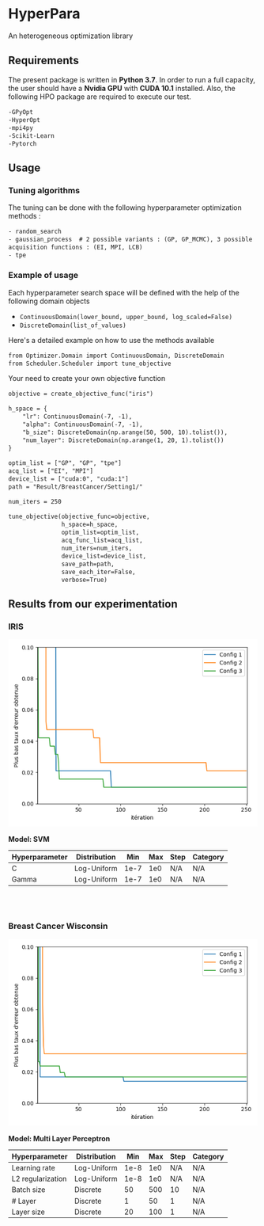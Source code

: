 # HyperPara
An heterogeneous optimization library

## Requirements

The present package is written in **Python 3.7**. In order to run a full capacity, the user should have a **Nvidia GPU** with **CUDA 10.1** installed. Also, the following HPO package are required to execute our test.
```
-GPyOpt 
-HyperOpt 
-mpi4py
-Scikit-Learn
-Pytorch
```

## Usage
### Tuning algorithms
The tuning can be done with the following hyperparameter optimization methods :
```
- random_search      
- gaussian_process  # 2 possible variants : (GP, GP_MCMC), 3 possible acquisition functions : (EI, MPI, LCB)
- tpe
```

### Example of usage
Each hyperparameter search space will be defined with the help of the following domain objects

- ```ContinuousDomain(lower_bound, upper_bound, log_scaled=False)```
- ```DiscreteDomain(list_of_values)```

Here's a detailed example on how to use the methods available 
```
from Optimizer.Domain import ContinuousDomain, DiscreteDomain
from Scheduler.Scheduler import tune_objective
```
Your need to create your own objective function
```
objective = create_objective_func("iris")
```
```
h_space = {
    "lr": ContinuousDomain(-7, -1),
    "alpha": ContinuousDomain(-7, -1),
    "b_size": DiscreteDomain(np.arange(50, 500, 10).tolist()),
    "num_layer": DiscreteDomain(np.arange(1, 20, 1).tolist())
}
```
```
optim_list = ["GP", "GP", "tpe"]
acq_list = ["EI", "MPI"]
device_list = ["cuda:0", "cuda:1"]
path = "Result/BreastCancer/Setting1/"
```
```
num_iters = 250
```
```
tune_objective(objective_func=objective,
               h_space=h_space,
               optim_list=optim_list,
               acq_func_list=acq_list,
               num_iters=num_iters,
               device_list=device_list,
               save_path=path,
               save_each_iter=False,
               verbose=True)
 ```
 
 ## Results from our experimentation
 
### IRIS

![IRIS](./Result/Iris/Iris.png)

<b> Model: SVM </b> <p></p>

| Hyperparameter | Distribution | Min | Max | Step | Category|
| --- | --- | --- | --- | --- | --- |
|C | Log-Uniform | 1e-7| 1e0| N/A| N/A|
|Gamma | Log-Uniform | 1e-7| 1e0| N/A| N/A |     

<br/><br/>
### Breast Cancer Wisconsin

![BreastCancer](./Result/BreastCancer/BreastCancer.png)

<b> Model: Multi Layer Perceptron </b> <p></p>

| Hyperparameter | Distribution | Min | Max | Step | Category|
| --- | --- | --- | --- | --- | --- |
|Learning rate | Log-Uniform | 1e-8| 1e0| N/A| N/A|
|L2 regularization | Log-Uniform | 1e-8| 1e0| N/A| N/A |     
|Batch size | Discrete | 50| 500| 10| N/A|  
|# Layer | Discrete | 1| 50| 1| N/A|  
|Layer size | Discrete | 20| 100| 1| N/A| 
